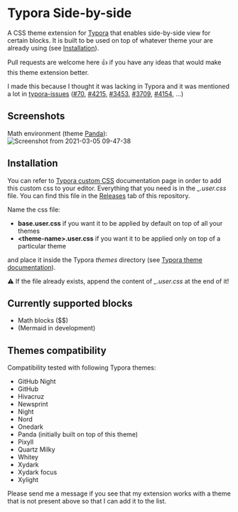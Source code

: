 # Typora Side-by-side

A CSS theme extension for [Typora](https://typora.io/) that enables side-by-side view for certain blocks. It is built to be used on top of whatever theme your are already using (see [Installation](#installation)).

Pull requests are welcome here 👍 if you have any ideas that would make this theme extension better.

I made this because I thought it was lacking in Typora and it was mentioned a lot in [typora-issues](https://github.com/typora/typora-issues) ([#70](https://github.com/typora/typora-issues/issues/70), [#4215](https://github.com/typora/typora-issues/issues/4215), [#3453](https://github.com/typora/typora-issues/issues/3453), [#3709](https://github.com/typora/typora-issues/issues/3709), [#4154](https://github.com/typora/typora-issues/issues/4154), ...)

## Screenshots

Math environment (theme [Panda](https://github.com/gilbertohasnofb/typora-panda-theme)):
![Screenshot from 2021-03-05 09-47-38](https://user-images.githubusercontent.com/63407038/110090865-1245d700-7d98-11eb-97d1-fc95ae0c60a4.png)


## Installation

You can refer to [Typora custom CSS](https://support.typora.io/Add-Custom-CSS/) documentation page in order to add this custom css to your editor.
Everything that you need is in the _\_.user.css_ file.
You can find this file in the [Releases](https://github.com/gruvw/typora-side-by-side/releases) tab of this repository.

Name the css file:

* **base.user.css** if you want it to be applied by default on top of all your themes
* **\<theme-name>.user.css** if you want it to be applied only on top of a particular theme

and place it inside the Typora _themes_ directory (see [Typora theme documentation](https://theme.typora.io/doc/Install-Theme/)).

⚠️ If the file already exists, append the content of _\_.user.css_ at the end of it!

## Currently supported blocks

- Math blocks (\$\$)
- (Mermaid in development)

## Themes compatibility

Compatibility tested with following Typora themes:

- GitHub Night
- GitHub
- Hivacruz
- Newsprint
- Night
- Nord
- Onedark
- Panda (initially built on top of this theme)
- Pixyll
- Quartz Milky
- Whitey
- Xydark
- Xydark focus
- Xylight

Please send me a message if you see that my extension works with a theme that is not present above so that I can add it to the list.
